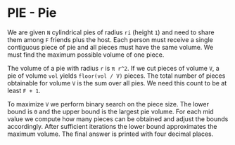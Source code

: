 # PIE - Pie

We are given `N` cylindrical pies of radius `ri` (height `1`) and need to share them
among `F` friends plus the host. Each person must receive a single contiguous piece
of pie and all pieces must have the same volume. We must find the maximum possible
volume of one piece.

The volume of a pie with radius `r` is `π r^2`. If we cut pieces of volume `V`, a pie
of volume `vol` yields `floor(vol / V)` pieces. The total number of pieces obtainable
for volume `V` is the sum over all pies. We need this count to be at least `F + 1`.

To maximize `V` we perform binary search on the piece size. The lower bound is `0`
and the upper bound is the largest pie volume. For each mid value we compute how
many pieces can be obtained and adjust the bounds accordingly. After sufficient
iterations the lower bound approximates the maximum volume. The final answer is
printed with four decimal places.
